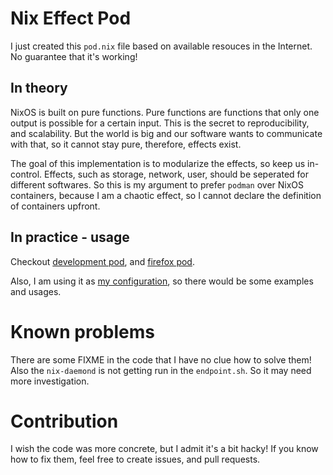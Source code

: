
# Nix Effect Pod

I just created this `pod.nix` file based on available resouces in the Internet.
No guarantee that it's working!

## In theory

NixOS is built on pure functions.
Pure functions are functions that only one output is possible for a certain input.
This is the secret to reproducibility, and scalability.
But the world is big and our software wants to communicate with that,
so it cannot stay pure, therefore, effects exist.

The goal of this implementation is to modularize the effects, so keep us in-control.
Effects, such as storage, network, user, should be seperated for different softwares.
So this is my argument to prefer `podman` over NixOS containers, because I am a chaotic effect,
so I cannot declare the definition of containers upfront.

## In practice - usage
Checkout [development pod](https://github.com/hadilq/nix-effect-pod/tree/main/development),
and [firefox pod](https://github.com/hadilq/nix-effect-pod/tree/main/firefox).

Also, I am using it as [my configuration](https://github.com/hadilq/nix-home-manager-config),
so there would be some examples and usages.

# Known problems
There are some FIXME in the code that I have no clue how to solve them!
Also the `nix-daemond` is not getting run in the `endpoint.sh`. So it may need more investigation.

# Contribution

I wish the code was more concrete, but I admit it's a bit hacky!
If you know how to fix them,
feel free to create issues, and pull requests.

